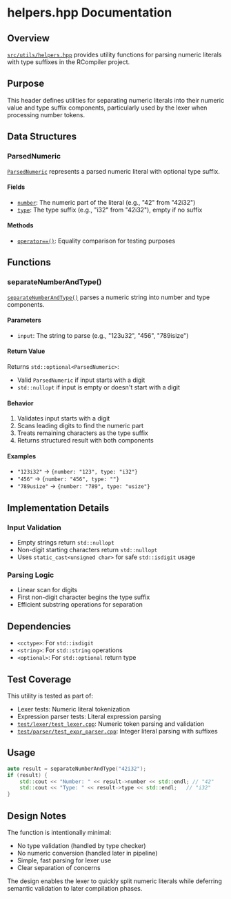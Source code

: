 # helpers.hpp Documentation

## Overview

[`src/utils/helpers.hpp`](../../src/utils/helpers.hpp) provides utility functions for parsing numeric literals with type suffixes in the RCompiler project.

## Purpose

This header defines utilities for separating numeric literals into their numeric value and type suffix components, particularly used by the lexer when processing number tokens.

## Data Structures

### ParsedNumeric

[`ParsedNumeric`](../../src/utils/helpers.hpp:10) represents a parsed numeric literal with optional type suffix.

#### Fields
- [`number`](../../src/utils/helpers.hpp:11): The numeric part of the literal (e.g., "42" from "42i32")
- [`type`](../../src/utils/helpers.hpp:12): The type suffix (e.g., "i32" from "42i32"), empty if no suffix

#### Methods
- [`operator==()`](../../src/utils/helpers.hpp:15): Equality comparison for testing purposes

## Functions

### separateNumberAndType()

[`separateNumberAndType()`](../../src/utils/helpers.hpp:24) parses a numeric string into number and type components.

#### Parameters
- `input`: The string to parse (e.g., "123u32", "456", "789isize")

#### Return Value
Returns `std::optional<ParsedNumeric>`:
- Valid `ParsedNumeric` if input starts with a digit
- `std::nullopt` if input is empty or doesn't start with a digit

#### Behavior

1. Validates input starts with a digit
2. Scans leading digits to find the numeric part
3. Treats remaining characters as the type suffix
4. Returns structured result with both components

#### Examples
- `"123i32"` → `{number: "123", type: "i32"}`
- `"456"` → `{number: "456", type: ""}`
- `"789usize"` → `{number: "789", type: "usize"}`

## Implementation Details

### Input Validation
- Empty strings return `std::nullopt`
- Non-digit starting characters return `std::nullopt`
- Uses `static_cast<unsigned char>` for safe `std::isdigit` usage

### Parsing Logic
- Linear scan for digits
- First non-digit character begins the type suffix
- Efficient substring operations for separation

## Dependencies

- `<cctype>`: For `std::isdigit`
- `<string>`: For `std::string` operations
- `<optional>`: For `std::optional` return type

## Test Coverage

This utility is tested as part of:
- Lexer tests: Numeric literal tokenization
- Expression parser tests: Literal expression parsing
- [`test/lexer/test_lexer.cpp`](../../test/lexer/test_lexer.cpp): Numeric token parsing and validation
- [`test/parser/test_expr_parser.cpp`](../../test/parser/test_expr_parser.cpp): Integer literal parsing with suffixes

## Usage

```cpp
auto result = separateNumberAndType("42i32");
if (result) {
    std::cout << "Number: " << result->number << std::endl; // "42"
    std::cout << "Type: " << result->type << std::endl;   // "i32"
}
```

## Design Notes

The function is intentionally minimal:
- No type validation (handled by type checker)
- No numeric conversion (handled later in pipeline)
- Simple, fast parsing for lexer use
- Clear separation of concerns

The design enables the lexer to quickly split numeric literals while deferring semantic validation to later compilation phases.